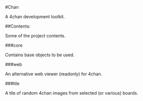 #Chan

A 4chan development toolkit.


##Contents:

Some of the project contents.

###core

Contains base objects to be used.


###web

An alternative web viewer (readonly) for 4chan.


###tile

A tile of random 4chan images from selected (or various) boards.

